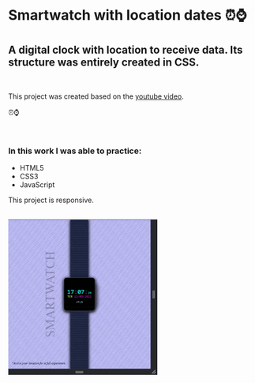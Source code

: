 # Smartwatch with location dates ⏰⌚

## A digital clock with location to receive data. Its structure was entirely created in CSS.

<br>

This project was created based on the <a href="https://www.youtube.com/watch?v=WOxS0uiVyMg&t=448s">youtube video</a>.

⏰⌚

<br>

### In this work I was able to practice:

* HTML5
* CSS3
* JavaScript

This project is responsive.

<br>

<picture>
  <img alt="Let's work" src="images/readme.gif" width="60%">
</picture>